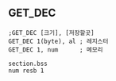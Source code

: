 ## GET_DEC
```Assembly
;GET_DEC [크기], [저장할곳]
GET_DEC 1(byte), al ; 레지스터
GET_DEC 1, num      ; 메모리

section.bss
num resb 1
```
